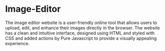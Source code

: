 # Image-Editor
The image editor website is a user-friendly online tool that allows users to upload, edit, and enhance their images directly in the browser. The website has a clean and intuitive interface, designed using HTML and styled with CSS and added actions by Pure Javascript to provide a visually appealing experience.
